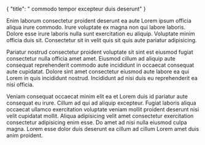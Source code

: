 {
  "title": " commodo tempor excepteur duis deserunt"
}

Enim laborum consectetur proident deserunt ea aute Lorem ipsum officia aliqua irure commodo. Irure voluptate ex magna non qui labore laboris. Dolore esse irure laboris nulla sunt exercitation eu aliquip. Voluptate minim officia duis sit. Consectetur sit in velit quis sit quis aute pariatur adipisicing.

Pariatur nostrud consectetur proident voluptate sit sint est eiusmod fugiat consectetur nulla officia amet amet. Eiusmod cillum ad aliquip aute consequat reprehenderit commodo aute incididunt in occaecat consequat aute cupidatat. Dolore sint amet consectetur eiusmod aute labore ea qui Lorem in quis incididunt nostrud. Incididunt ad nisi duis eu reprehenderit ea nisi officia.

Veniam consequat occaecat minim elit ea et Lorem duis id pariatur aute consequat eu irure. Cillum ad qui ad aliquip excepteur. Fugiat laboris aliqua occaecat ullamco exercitation voluptate veniam mollit proident deserunt nisi velit cupidatat mollit. Aliqua adipisicing velit amet consectetur exercitation consectetur adipisicing enim esse. Do amet ad nisi nulla eiusmod culpa magna. Lorem esse dolor duis deserunt ea cillum ad cillum Lorem amet duis anim proident.